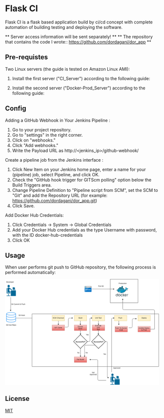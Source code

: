 # Flask CI 

Flask CI is a flask based application build by ci/cd concept with complete automation of building testing and deploying the software.

** Server access information will be sent separately! **
** The repository that contains the code I wrote:: https://github.com/dordagani/dor_app **

## Pre-requistes

Two Linux servers (the guide is tested on Amazon Linux AMI):

1. Install the first server ("CI_Server") according to the following guide:

2. Install the second server ("Docker-Prod_Server") according to the following guide:


## Config


Adding a GitHub Webhook in Your Jenkins Pipeline :

1. Go to your project repository.
2. Go to "settings" in the right corner.
3. Click on "webhooks."
4. Click "Add webhooks."
5. Write the Payload URL as
   http://<jenkins_ip>/github-webhook/

Create a pipeline job from the Jenkins interface :

1. Click New Item on your Jenkins home page, enter a name for your (pipeline) job, select Pipeline, and click OK.
2. Check the "GitHub hook trigger for GITScm polling" option below the Build Triggers area. 
3. Change Pipeline Definition to "Pipeline script from SCM", set the SCM to "Git" and add the Repository URL (for example: https://github.com/dordagani/dor_app.git)
4. Click Save.

Add Docker Hub Credentials: 

1. Click Credentials -> System -> Global Credentials 
2. Add your Docker Hub credentials as the type Username with password, with the ID docker-hub-credentials
3. Click OK


## Usage 

When user performs git push to GitHub repository, the following process is performed automatically:

![ScreenShot](/images/Dor_CI.png)

## License
[MIT](https://choosealicense.com/licenses/mit/)